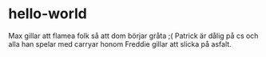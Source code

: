 # hello-world
Max gillar att flamea folk så att dom börjar gråta ;(
Patrick är dålig på cs och alla han spelar med carryar honom
Freddie gillar att slicka på asfalt. 
